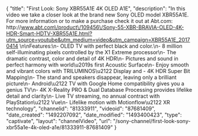 {
    "title": "First Look: Sony XBR55A1E 4K OLED A1E",
    "description": "In this video we take a closer look at the brand new Sony OLED model XBR55A1E.  For more information or to make a purchase check it out at Abt.com: http:\/\/www.abt.com\/product\/109456\/Sony-55-XBR-BRAVIA-OLED-4K-HDR-Smart-HDTV-XBR55A1E.html?utm_source=youtube&utm_medium=video&utm_campaign=XBR55A1E_20170414 \n\nFeatures:\n- OLED TV with perfect black and color.\n- 8 million self-illuminating pixels controlled by the X1 Extreme processor\n- The dramatic contrast, color and detail of 4K HDR\n- Pictures and sound in perfect harmony with world\u2019s first Acoustic Surface\n- Enjoy smooth and vibrant colors with TRILUMINOS\u2122 Display and - 4K HDR Super Bit Mapping\n- The stand and speakers disappear, leaving only a brilliant picture\n- Android\u2122 TV with Google Home compatibility gives you a genius TV\n- 4K X-Reality PRO & Dual Database Processing provides lifelike detail and clarity\n- Live TV streaming, no annual contract with PlayStation\u2122 Vue\n- Lifelike motion with Motionflow\u2122 XR technology",
    "channelid": "81333911",
    "videoid": "87681409",
    "date_created": "1492207092",
    "date_modified": "1493400423",
    "type": "captivate",
    "layout": "channelVideo",
    "url": "\/sony-channel\/first-look-sony-xbr55a1e-4k-oled-a1e\/81333911-87681409"
}